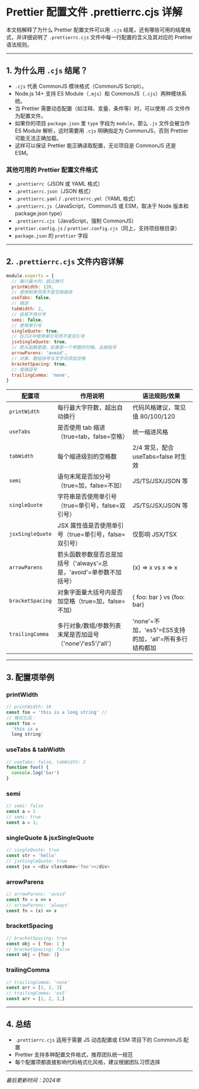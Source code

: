 # Prettier 配置文件 .prettierrc.cjs 详解

本文档解释了为什么 Prettier 配置文件可以用 `.cjs` 结尾，还有哪些可用的结尾格式，并详细说明了 `.prettierrc.cjs` 文件中每一行配置的含义及其对应的 Prettier 语法规则。

---

## 1. 为什么用 `.cjs` 结尾？

- `.cjs` 代表 CommonJS 模块格式（CommonJS Script）。
- Node.js 14+ 支持 ES Module（`.mjs`）和 CommonJS（`.cjs`）两种模块系统。
- 当 Prettier 需要动态配置（如注释、变量、条件等）时，可以使用 JS 文件作为配置文件。
- 如果你的项目 `package.json` 里 `type` 字段为 `module`，那么 `.js` 文件会被当作 ES Module 解析，这时需要用 `.cjs` 明确指定为 CommonJS，否则 Prettier 可能无法正确加载。
- 这样可以保证 Prettier 能正确读取配置，无论项目是 CommonJS 还是 ESM。

### 其他可用的 Prettier 配置文件格式

- `.prettierrc`（JSON 或 YAML 格式）
- `.prettierrc.json`（JSON 格式）
- `.prettierrc.yaml` / `.prettierrc.yml`（YAML 格式）
- `.prettierrc.js`（JavaScript，CommonJS 或 ESM，取决于 Node 版本和 package.json type）
- `.prettierrc.cjs`（JavaScript，强制 CommonJS）
- `prettier.config.js` / `prettier.config.cjs`（同上，支持项目根目录）
- `package.json` 的 `prettier` 字段

---

## 2. `.prettierrc.cjs` 文件内容详解

```js
module.exports = {
  // 每行最大列，超过换行
  printWidth: 120,
  // 使用制表符而不是空格缩进
  useTabs: false,
  // 缩进
  tabWidth: 2,
  // 结尾不用分号
  semi: false,
  // 使用单引号
  singleQuote: true,
  // 在JSX中使用单引号而不是双引号
  jsxSingleQuote: true,
  // 箭头函数里面，如果是一个参数的时候，去掉括号
  arrowParens: 'avoid',
  // 对象、数组括号与文字间添加空格
  bracketSpacing: true,
  // 尾随逗号
  trailingComma: 'none',
}
```

| 配置项            | 作用说明                                                                 | 语法规则/效果                                                         |
|-------------------|--------------------------------------------------------------------------|-----------------------------------------------------------------------|
| `printWidth`      | 每行最大字符数，超出自动换行                                              | 代码风格建议，常见值 80/100/120                                       |
| `useTabs`         | 是否使用 tab 缩进（true=tab，false=空格）                                 | 统一缩进风格                                                          |
| `tabWidth`        | 每个缩进级别的空格数                                                     | 2/4 常见，配合 useTabs=false 时生效                                   |
| `semi`            | 语句末尾是否加分号（true=加，false=不加）                                | JS/TS/JSX/JSON 等                                                     |
| `singleQuote`     | 字符串是否使用单引号（true=单引号，false=双引号）                        | JS/TS/JSX/JSON 等                                                     |
| `jsxSingleQuote`  | JSX 属性值是否使用单引号（true=单引号，false=双引号）                    | 仅影响 JSX/TSX                                                        |
| `arrowParens`     | 箭头函数参数是否总是加括号（'always'=总是，'avoid'=单参数不加括号）      | (x) => x vs x => x                                                    |
| `bracketSpacing`  | 对象字面量大括号内是否加空格（true=加，false=不加）                      | { foo: bar } vs {foo: bar}                                            |
| `trailingComma`   | 多行对象/数组/参数列表末尾是否加逗号（'none'/'es5'/'all'）                | 'none'=不加，'es5'=ES5支持的加，'all'=所有多行结构都加                |

---

## 3. 配置项举例

### printWidth
```js
// printWidth: 10
const foo = 'this is a long string' //
// 格式化后：
const foo =
  'this is a
  long string'
```

### useTabs & tabWidth
```js
// useTabs: false, tabWidth: 2
function foo() {
  console.log('bar')
}
```

### semi
```js
// semi: false
const a = 1
// semi: true
const a = 1;
```

### singleQuote & jsxSingleQuote
```js
// singleQuote: true
const str = 'hello'
// jsxSingleQuote: true
const jsx = <div className='foo'></div>
```

### arrowParens
```js
// arrowParens: 'avoid'
const fn = x => x
// arrowParens: 'always'
const fn = (x) => x
```

### bracketSpacing
```js
// bracketSpacing: true
const obj = { foo: 1 }
// bracketSpacing: false
const obj = {foo: 1}
```

### trailingComma
```js
// trailingComma: 'none'
const arr = [1, 2, 3]
// trailingComma: 'es5'
const arr = [1, 2, 3,]
```

---

## 4. 总结
- `.prettierrc.cjs` 适用于需要 JS 动态配置或 ESM 项目下的 CommonJS 配置
- Prettier 支持多种配置文件格式，推荐团队统一规范
- 每个配置项都直接影响代码格式化风格，建议根据团队习惯选择

---

*最后更新时间：2024年* 